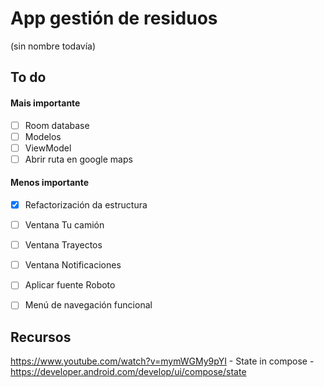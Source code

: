 # App gestión de residuos
(sin nombre todavía)


## To do
#### Mais importante
- [ ] Room database
- [ ] Modelos
- [ ] ViewModel
- [ ] Abrir ruta en google maps

#### Menos importante
- [x] Refactorización da estructura
- [ ] Ventana Tu camión
- [ ] Ventana Trayectos
- [ ] Ventana Notificaciones
- [ ] Aplicar fuente Roboto
- [ ] Menú de navegación funcional


## Recursos

https://www.youtube.com/watch?v=mymWGMy9pYI - State in compose - https://developer.android.com/develop/ui/compose/state
